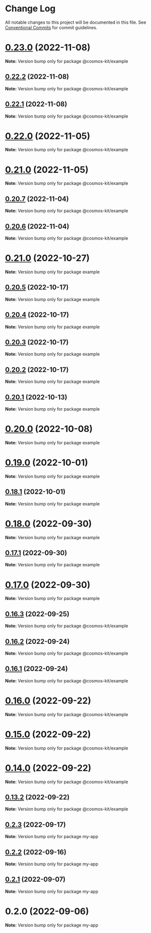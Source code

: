 # Change Log

All notable changes to this project will be documented in this file.
See [Conventional Commits](https://conventionalcommits.org) for commit guidelines.

# [0.23.0](https://github.com/cosmology-tech/cosmos-kit/compare/@cosmos-kit/example@0.22.2...@cosmos-kit/example@0.23.0) (2022-11-08)

**Note:** Version bump only for package @cosmos-kit/example





## [0.22.2](https://github.com/cosmology-tech/cosmos-kit/compare/@cosmos-kit/example@0.22.1...@cosmos-kit/example@0.22.2) (2022-11-08)

**Note:** Version bump only for package @cosmos-kit/example





## [0.22.1](https://github.com/cosmology-tech/cosmos-kit/compare/@cosmos-kit/example@0.22.0...@cosmos-kit/example@0.22.1) (2022-11-08)

**Note:** Version bump only for package @cosmos-kit/example





# [0.22.0](https://github.com/cosmology-tech/cosmos-kit/compare/@cosmos-kit/example@0.21.0...@cosmos-kit/example@0.22.0) (2022-11-05)

**Note:** Version bump only for package @cosmos-kit/example





# [0.21.0](https://github.com/cosmology-tech/cosmos-kit/compare/@cosmos-kit/example@0.20.7...@cosmos-kit/example@0.21.0) (2022-11-05)

**Note:** Version bump only for package @cosmos-kit/example





## [0.20.7](https://github.com/cosmology-tech/cosmos-kit/compare/@cosmos-kit/example@0.20.6...@cosmos-kit/example@0.20.7) (2022-11-04)

**Note:** Version bump only for package @cosmos-kit/example





## [0.20.6](https://github.com/cosmology-tech/cosmos-kit/compare/@cosmos-kit/example@0.16.3...@cosmos-kit/example@0.20.6) (2022-11-04)

**Note:** Version bump only for package @cosmos-kit/example





# [0.21.0](https://github.com/cosmology-tech/cosmos-kit/compare/example@0.20.5...example@0.21.0) (2022-10-27)

**Note:** Version bump only for package example





## [0.20.5](https://github.com/cosmology-tech/cosmos-kit/compare/example@0.20.4...example@0.20.5) (2022-10-17)

**Note:** Version bump only for package example





## [0.20.4](https://github.com/cosmology-tech/cosmos-kit/compare/example@0.20.3...example@0.20.4) (2022-10-17)

**Note:** Version bump only for package example





## [0.20.3](https://github.com/cosmology-tech/cosmos-kit/compare/example@0.20.2...example@0.20.3) (2022-10-17)

**Note:** Version bump only for package example





## [0.20.2](https://github.com/cosmology-tech/cosmos-kit/compare/example@0.20.1...example@0.20.2) (2022-10-17)

**Note:** Version bump only for package example





## [0.20.1](https://github.com/cosmology-tech/cosmos-kit/compare/example@0.19.2...example@0.20.1) (2022-10-13)

**Note:** Version bump only for package example





# [0.20.0](https://github.com/cosmology-tech/cosmos-kit/compare/example@0.19.0...example@0.20.0) (2022-10-08)

**Note:** Version bump only for package example





# [0.19.0](https://github.com/cosmology-tech/cosmos-kit/compare/example@0.18.1...example@0.19.0) (2022-10-01)

**Note:** Version bump only for package example





## [0.18.1](https://github.com/cosmology-tech/cosmos-kit/compare/example@0.18.0...example@0.18.1) (2022-10-01)

**Note:** Version bump only for package example





# [0.18.0](https://github.com/cosmology-tech/cosmos-kit/compare/example@0.17.1...example@0.18.0) (2022-09-30)

**Note:** Version bump only for package example





## [0.17.1](https://github.com/cosmology-tech/cosmos-kit/compare/example@0.17.0...example@0.17.1) (2022-09-30)

**Note:** Version bump only for package example





# [0.17.0](https://github.com/cosmology-tech/cosmos-kit/compare/example@0.4.17...example@0.17.0) (2022-09-30)

**Note:** Version bump only for package example





## [0.16.3](https://github.com/cosmology-tech/cosmos-kit/compare/@cosmos-kit/example@0.16.2...@cosmos-kit/example@0.16.3) (2022-09-25)

**Note:** Version bump only for package @cosmos-kit/example





## [0.16.2](https://github.com/cosmology-tech/cosmos-kit/compare/@cosmos-kit/example@0.16.1...@cosmos-kit/example@0.16.2) (2022-09-24)

**Note:** Version bump only for package @cosmos-kit/example





## [0.16.1](https://github.com/cosmology-tech/cosmos-kit/compare/@cosmos-kit/example@0.16.0...@cosmos-kit/example@0.16.1) (2022-09-24)

**Note:** Version bump only for package @cosmos-kit/example





# [0.16.0](https://github.com/cosmology-tech/cosmos-kit/compare/@cosmos-kit/example@0.15.0...@cosmos-kit/example@0.16.0) (2022-09-22)

**Note:** Version bump only for package @cosmos-kit/example





# [0.15.0](https://github.com/cosmology-tech/cosmos-kit/compare/@cosmos-kit/example@0.14.0...@cosmos-kit/example@0.15.0) (2022-09-22)

**Note:** Version bump only for package @cosmos-kit/example





# [0.14.0](https://github.com/cosmology-tech/cosmos-kit/compare/@cosmos-kit/example@0.13.2...@cosmos-kit/example@0.14.0) (2022-09-22)

**Note:** Version bump only for package @cosmos-kit/example





## [0.13.2](https://github.com/cosmology-tech/cosmos-kit/compare/@cosmos-kit/example@0.11.0...@cosmos-kit/example@0.13.2) (2022-09-22)

**Note:** Version bump only for package @cosmos-kit/example





## [0.2.3](https://github.com/cosmology-tech/cosmos-kit/compare/my-app@0.2.2...my-app@0.2.3) (2022-09-17)

**Note:** Version bump only for package my-app





## [0.2.2](https://github.com/cosmology-tech/cosmos-kit/compare/my-app@0.2.1...my-app@0.2.2) (2022-09-16)

**Note:** Version bump only for package my-app





## [0.2.1](https://github.com/cosmology-tech/cosmos-kit/compare/my-app@0.2.0...my-app@0.2.1) (2022-09-07)

**Note:** Version bump only for package my-app





# 0.2.0 (2022-09-06)

**Note:** Version bump only for package my-app
